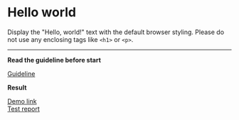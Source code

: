 # Hello world

Display the "Hello, world!" text with the default browser styling. Please do not 
use any enclosing tags like `<h1>` or `<p>`.
___
**Read the guideline before start**

[Guideline](https://github.com/mate-academy/layout_task-guideline/blob/master/README.md)

**Result**

[Demo link](https://ekaterinakur.github.io/layout_hello-world/) <br>
[Test report](https://ekaterinakur.github.io/layout_hello-world/report/html_report/)
